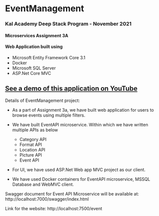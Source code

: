 # EventManagement

### Kal Academy Deep Stack Program - November 2021

#### Microservices Assignment 3A
#### Web Application built using 
- Microsoft Entity Framework Core 3.1 
- Docker
- Microsoft SQL Server
- ASP.Net Core MVC

[See a demo of this application on YouTube](https://youtu.be/6cUGzwwzMZ0) 
---
Details of EventManagement project:
- As a part of Assignment 3a, we have built web application for users to browse events using multiple filters.
- We have built EventAPI microservice. Within which we have written multiple APIs as below
  - Category API
  - Format API
  - Location API
  - Picture API
  - Event API

- For UI, we have used ASP.Net Web app MVC project as our client. 
- We have used Docker containers for EventAPI microservice, MSSQL Database and WebMVC client.

Swagger document for Event API Microservice will be available at: http://localhost:7000/swagger/index.html

Link for the website: http://localhost:7500/event


     

 
